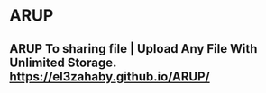 # ARUP

## ARUP To sharing file | Upload Any File With Unlimited Storage. https://el3zahaby.github.io/ARUP/ 
